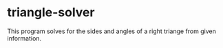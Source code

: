 # triangle-solver
This program solves for the sides and angles of a right triange from given information.

